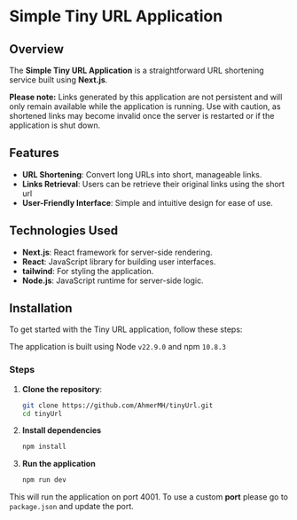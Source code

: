 # Simple Tiny URL Application


## Overview

The **Simple Tiny URL Application** is a straightforward URL shortening service built using **Next.js**. 

**Please note:** Links generated by this application are not persistent and will only remain available while the application is running. Use with caution, as shortened links may become invalid once the server is restarted or if the application is shut down.

## Features

- **URL Shortening**: Convert long URLs into short, manageable links.
- **Links Retrieval**: Users can be retrieve their original links using the short url
- **User-Friendly Interface**: Simple and intuitive design for ease of use.

## Technologies Used

- **Next.js**: React framework for server-side rendering.
- **React**: JavaScript library for building user interfaces.
- **tailwind**: For styling the application.
- **Node.js**: JavaScript runtime for server-side logic.

## Installation

To get started with the Tiny URL application, follow these steps:

The application is built using Node `v22.9.0` and npm `10.8.3`
### Steps

1. **Clone the repository**:
   ```bash
   git clone https://github.com/AhmerMH/tinyUrl.git
   cd tinyUrl
2. **Install dependencies**
   ```bash
   npm install
3. **Run the application**
    ```bash
    npm run dev
This will run the application on port 4001. To use a custom **port** please go to `package.json` and update the port.
